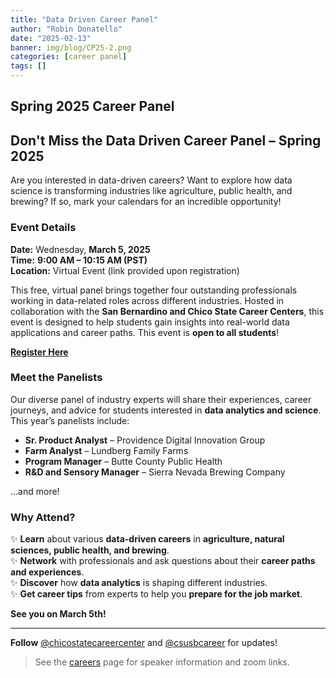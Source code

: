 ```yaml
---
title: "Data Driven Career Panel"
author: "Robin Donatello"
date: "2025-02-13"
banner: img/blog/CP25-2.png
categories: [career panel]
tags: []
---
```


## Spring 2025 Career Panel

## Don't Miss the Data Driven Career Panel – Spring 2025

Are you interested in data-driven careers? Want to explore how data science is transforming industries like agriculture, public health, and brewing? If so, mark your calendars for an incredible opportunity!  

### Event Details  
**Date:** Wednesday, **March 5, 2025**  
**Time:** **9:00 AM – 10:15 AM (PST)**  
**Location:** Virtual Event (link provided upon registration)  

This free, virtual panel brings together four outstanding professionals working in data-related roles across different industries. Hosted in collaboration with the **San Bernardino and Chico State Career Centers**, this event is designed to help students gain insights into real-world data applications and career paths. This event is **open to all students**!

 **[Register Here](https://docs.google.com/forms/d/e/1FAIpQLSf2Llz_MV73Z4L78aSsC9GVceHWeOjikNEns6q5MGB421XZMA/viewform?usp=sf_link)**

### Meet the Panelists  
Our diverse panel of industry experts will share their experiences, career journeys, and advice for students interested in **data analytics and science**. This year’s panelists include:  

- **Sr. Product Analyst** – Providence Digital Innovation Group  
- **Farm Analyst** – Lundberg Family Farms  
- **Program Manager** – Butte County Public Health  
- **R&D and Sensory Manager** – Sierra Nevada Brewing Company  

…and more!  

### Why Attend?  
✨ **Learn** about various **data-driven careers** in **agriculture, natural sciences, public health, and brewing**.  
✨ **Network** with professionals and ask questions about their **career paths and experiences**.  
✨ **Discover** how **data analytics** is shaping different industries.  
✨ **Get career tips** from experts to help you **prepare for the job market**.  

**See you on March 5th!**  

---

**Follow** [@chicostatecareercenter](https://www.instagram.com/chicostatecareercenter) and [@csusbcareer](https://www.instagram.com/csusbcareer) for updates!  

> See the [careers](https://www.dataanalytics4fanh.science/careers/) page for speaker information and zoom links.



